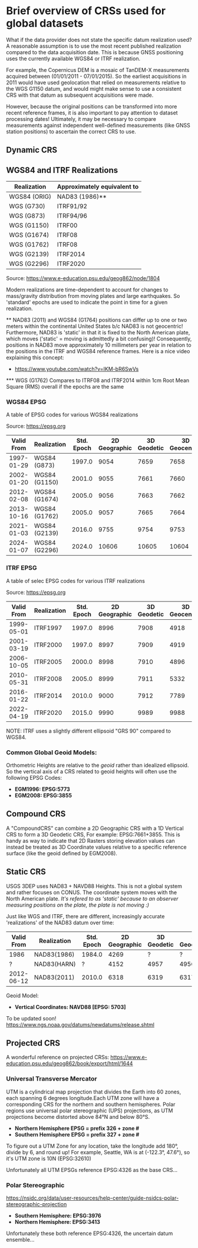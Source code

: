 # Brief overview of CRSs used for global datasets

What if the data provider does not state the specific datum realization used? A reasonable assumption is to use the most recent published realization compared to the data acquisition date. This is because GNSS positioning uses the currently available WGS84 or ITRF realization.

For example, the Copernicus DEM is a mosaic of TanDEM-X measurements acquired between (01/01/2011 - 07/01/2015). So the earliest acquisitions in 2011 would have used geolocation that relied on measurements relative to the WGS G1150 datum, and would might make sense to use a consistent CRS with that datum as subsequent acquisitions were made.

However, because the original positions can be transformed into more recent reference frames, it is also important to pay attention to dataset processing dates! Ultimately, it may be necessary to compare measurements against independent well-defined measurements (like GNSS station positions) to ascertain the correct CRS to use.

## Dynamic CRS

## WGS84 and ITRF Realizations

| Realization | Approximately equivalent to |
| - | - |
| WGS84 (ORIG)| NAD83 (1986)** |
| WGS (G730)| ITRF91/92 |
| WGS (G873)| ITRF94/96 |
| WGS (G1150) | ITRF00 |
| WGS (G1674) | ITRF08 |
| WGS (G1762) | ITRF08 |
| WGS (G2139) | ITRF2014 |
| WGS (G2296) | ITRF2020 |

Source: https://www.e-education.psu.edu/geog862/node/1804

Modern realizations are time-dependent to account for changes to mass/gravity distribution from moving plates and large earthquakes. So 'standard' epochs are used to indicate the point in time for a given realization.

** NAD83 (2011) and WGS84 (G1764) positions can differ up to one or two meters within the continental United States b/c NAD83 is not geocentric! Furthermore, NAD83 is 'static' in that it is fixed to the North American plate, which moves ('static' = moving is admittedly a bit confusing)! Consequently, positions in NAD83 move approximately 10 millimeters per year in relation to the positions in the ITRF and WGS84 reference frames. Here is a nice video explaining this concept:

* https://www.youtube.com/watch?v=IKM-bR6SwVs

*** WGS (G1762) Compares to ITRF08 and ITRF2014 within 1cm Root Mean Square (RMS) overall if the epochs are the same

### WGS84 EPSG

A table of EPSG codes for various WGS84 realizations

Source: https://epsg.org

| Valid From | Realization | Std. Epoch | 2D Geographic | 3D Geodetic | 3D Geocentric |
| - | - | - | - | - | - |
| 1997-01-29 | WGS84 (G873)  | 1997.0 | 9054 | 7659 | 7658 |
| 2002-01-20 | WGS84 (G1150) | 2001.0 | 9055 | 7661 | 7660 |
| 2012-02-08 | WGS84 (G1674) | 2005.0 | 9056 | 7663 | 7662 |
| 2013-10-16 | WGS84 (G1762) | 2005.0 | 9057 | 7665 | 7664 |
| 2021-01-03 | WGS84 (G2139) | 2016.0 | 9755 | 9754 | 9753 |
| 2024-01-07 | WGS84 (G2296) | 2024.0 | 10606 | 10605 | 10604 |

### ITRF EPSG

A table of selec EPSG codes for various ITRF realizations

Source: https://epsg.org

| Valid From | Realization | Std. Epoch | 2D Geographic | 3D Geodetic | 3D Geocentric |
| - | - | - | - | - | - |
| 1999-05-01 | ITRF1997 | 1997.0 | 8996 | 7908 | 4918 |
| 2001-03-19 | ITRF2000 | 1997.0 | 8997 | 7909 | 4919 |
| 2006-10-05 | ITRF2005 | 2000.0 | 8998 | 7910 | 4896 |
| 2010-05-31 | ITRF2008 | 2005.0 | 8999 | 7911 | 5332 |
| 2016-01-22 | ITRF2014 | 2010.0 | 9000 | 7912 | 7789 |
| 2022-04-19 | ITRF2020 | 2015.0 | 9990 | 9989 | 9988 |

NOTE: ITRF uses a slightly different ellipsoid "GRS
90" compared to WGS84.

### Common Global Geoid Models:

Orthometric Heights are relative to the *geoid* rather than idealized ellipsoid. So the vertical axis of a CRS related to geoid heights will often use the following EPSG Codes:

* **EGM1996: EPSG:5773**
* **EGM2008: EPSG:3855**

## Compound CRS
A "CompoundCRS" can combine a 2D Geographic CRS with a 1D Vertical CRS to form a 3D Geodetic CRS, For example: EPSG:7661+3855. This is handy as way to indicate that 2D Rasters storing elevation values can instead be treated as 3D Coordinate values relative to a specific reference surface (like the geoid defined by EGM2008).

## Static CRS

USGS 3DEP uses NAD83 + NAVD88 Heights. This is not a global system and rather focuses on CONUS. The coordinate system moves with the North American plate. *It's refered to as 'static' because to an observer measuring positions on the plate, the plate is not moving :)*

Just like WGS and ITRF, there are different, increasingly accurate 'realizations' of the NAD83 datum over time:

| Valid From | Realization | Std. Epoch | 2D Geographic | 3D Geodetic | 3D Geocentric |
| - | - | - | - | - | - |
| 1986 | NAD83(1986) | 1984.0 | 4269 | ? | ? |
| ? | NAD83(HARN) | ? | 4152 | 4957 | 4956 |
| 2012-06-12 | NAD83(2011) | 2010.0 | 6318 | 6319 | 6317 |

Geoid Model:
* **Vertical Coordinates: NAVD88 [EPSG: 5703]**

To be updated soon!
https://www.ngs.noaa.gov/datums/newdatums/release.shtml


## Projected CRS

A wonderful reference on projected CRSs: https://www.e-education.psu.edu/geog862/book/export/html/1644


### Universal Transverse Mercator

UTM is a cylindrical map projection that divides the Earth into 60 zones, each spanning 6 degrees longitude.Each UTM zone will have a corresponding CRS for the northern and southern hemispheres. Polar regions use universal polar stereographic (UPS) projections, as UTM projections become distorted above 84°N and below 80°S.

* **Northern Hemisphere EPSG = prefix 326 + zone #**
* **Southern Hemisphere EPSG = prefix 327 + zone #**

To figure out a UTM Zone for any location, take the longitude add 180°, divide by 6, and round up! For example, Seattle, WA is at (-122.3°, 47.6°), so it's UTM zone is 10N (EPSG:32610)

Unfortunately all UTM EPSGs reference EPSG:4326 as the base CRS...


### Polar Stereographic

https://nsidc.org/data/user-resources/help-center/guide-nsidcs-polar-stereographic-projection

* **Southern Hemisphere: EPSG:3976**
* **Northern Hemisphere: EPSG:3413**

Unfortunately these both reference EPSG:4326, the uncertain datum ensemble...

